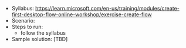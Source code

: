 - Syllabus: https://learn.microsoft.com/en-us/training/modules/create-first-desktop-flow-online-workshop/exercise-create-flow
- Scenario:
- Steps to run:
    - follow the syllabus
- Sample solution: [TBD]